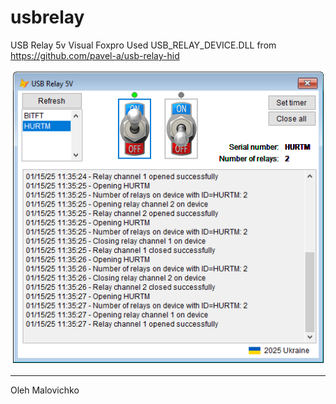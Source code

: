 # usbrelay
USB Relay 5v Visual Foxpro
Used USB_RELAY_DEVICE.DLL from https://github.com/pavel-a/usb-relay-hid

![Опис зображення](images/app.png)

---
Oleh Malovichko
